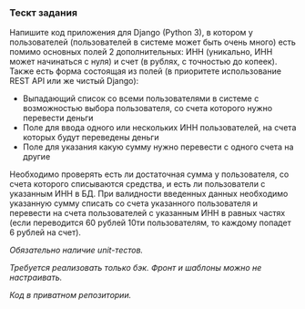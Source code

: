 ### Тескт задания

Напишите код приложения для Django (Python 3), в котором у пользователей (пользователей в системе может быть очень много) есть помимо основных полей 2 дополнительных: ИНН (уникально, ИНН может начинаться с нуля) и счет (в рублях, с точностью до копеек). Также есть форма состоящая из полей (в приоритете  использование REST API или же чистый Django):

- Выпадающий список со всеми пользователями в системе с возможностью выбора пользователя, со счета которого нужно перевести деньги
- Поле для ввода одного или нескольких ИНН пользователей, на счета которых будут переведены деньги
- Поле для указания какую сумму нужно перевести с одного счета на другие

Необходимо проверять есть ли достаточная сумма у пользователя, со счета которого списываются средства, и есть ли пользователи с указанным ИНН в БД. При валидности введенных данных необходимо указанную сумму списать со счета указанного пользователя и перевести на счета пользователей с указанным ИНН в равных частях (если переводится 60 рублей 10ти пользователям, то каждому попадет 6 рублей на счет).



*Обязательно наличие unit-тестов.*

*Требуется реализовать только бэк. Фронт и шаблоны можно не настраивать.*

*Код в приватном репозитории.*
